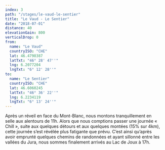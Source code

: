 ```yaml
---
index: 3
path: "/stages/le-vaud-le-sentier"
title: "Le Vaud - Le Sentier"
date: "2018-07-01"
distance: 40
elevationGain: 800
verticalDrop: 0
from:
  name: "Le Vaud"
  countryISO: "CHE"
  lat: 46.4798387
  latTxt: "46° 28' 47''"
  lng: 6.2077204
  lngTxt: "6° 12' 28''"
to:
  name: "Le Sentier"
  countryISO: "CHE"
  lat: 46.6060245
  latTxt: "46° 36' 22''"
  lng: 6.2234119
  lngTxt: "6° 13' 24''"
---
```


Après un réveil en face du Mont-Blanc, nous montons tranquillement en selle aux alentours de 11h.  Alors que nous comptions passer une journée « Chill », suite aux quelques détours et aux quelques montées (15% sur 4km), cette journée s’est révélée plus fatigante que prévu. C’est ainsi qu’après avoir emprunté quelques chemins de randonnées et ayant sillonné entre les vallées du Jura, nous sommes finalement arrivés au Lac de Joux à 17h.
